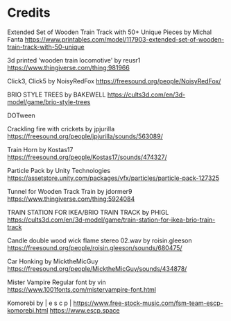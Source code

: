 # Credits

Extended Set of Wooden Train Track with 50+ Unique Pieces
by Michal Fanta
https://www.printables.com/model/117903-extended-set-of-wooden-train-track-with-50-unique

3d printed 'wooden train locomotive'
by reusr1
https://www.thingiverse.com/thing:981966

Click3, Click5
by NoisyRedFox
https://freesound.org/people/NoisyRedFox/

BRIO STYLE TREES
by BAKEWELL
https://cults3d.com/en/3d-model/game/brio-style-trees

DOTween

Crackling fire with crickets
by jpjurilla
https://freesound.org/people/jpjurilla/sounds/563089/


Train Horn
by Kostas17
https://freesound.org/people/Kostas17/sounds/474327/

Particle Pack
by Unity Technologies
https://assetstore.unity.com/packages/vfx/particles/particle-pack-127325

Tunnel for Wooden Track Train
by jdormer9
https://www.thingiverse.com/thing:5924084

TRAIN STATION FOR IKEA/BRIO TRAIN TRACK
by PHIGL
https://cults3d.com/en/3d-model/game/train-station-for-ikea-brio-train-track

Candle double wood wick flame stereo 02.wav
by roisin.gleeson
https://freesound.org/people/roisin.gleeson/sounds/680475/

Car Honking
by MicktheMicGuy
https://freesound.org/people/MicktheMicGuy/sounds/434878/

Mister Vampire Regular font
by vin
https://www.1001fonts.com/mistervampire-font.html

Komorebi 
by | e s c p | 
https://www.free-stock-music.com/fsm-team-escp-komorebi.html
https://www.escp.space
